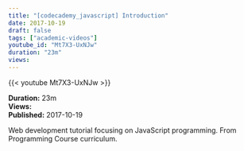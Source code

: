 ```yaml
---
title: "[codecademy_javascript] Introduction"
date: 2017-10-19
draft: false
tags: ["academic-videos"]
youtube_id: "Mt7X3-UxNJw"
duration: "23m"
views: 
---
```


{{< youtube Mt7X3-UxNJw >}}

**Duration:** 23m  
**Views:**   
**Published:** 2017-10-19

Web development tutorial focusing on JavaScript programming. From Programming Course curriculum.
